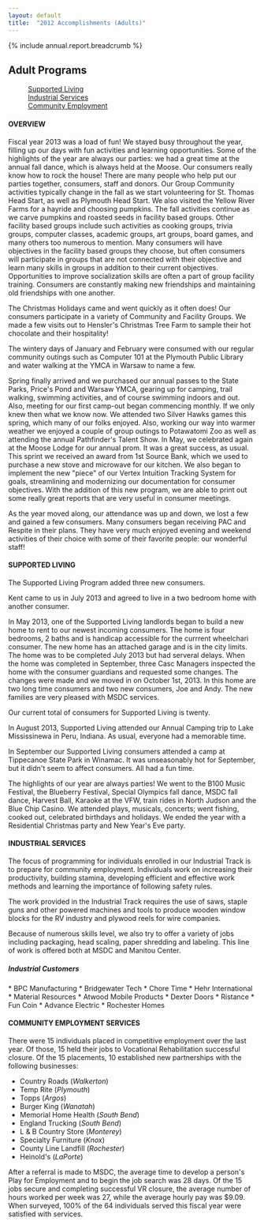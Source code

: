 ```yaml
---
layout: default
title:  "2012 Accomplishments (Adults)"
---
```

{% include annual.report.breadcrumb %}

## Adult Programs

<dl class="tabs pill">
  <dd><a href="#supported">Supported Living</a></dd>
  <dd><a href="#industrial">Industrial Services</a></dd>
  <dd><a href="#employment">Community Employment</a></dd>
</dl>

<h4 class="subheader">OVERVIEW</h4>
Fiscal year 2013 was a load of fun! We stayed busy throughout the year, filling up our days with fun activities and learning 
opportunities. Some of the highlights of the year are always our parties: we had a great time at the annual fall dance, which 
is always held at the Moose. Our consumers really know how to rock the house! There are many people who help put our parties 
together, consumers, staff and donors. Our Group Community activities typically change in the fall as we start volunteering for 
St. Thomas Head Start, as well as Plymouth Head Start. We also visited the Yellow River Farms for a hayride and choosing pumpkins. 
The fall activities continue as we carve pumpkins and roasted seeds in facility based groups. Other facility based groups include 
such activities as cooking groups, trivia groups, computer classes, academic groups, art groups, board games, and many others 
too numerous to mention. Many consumers will have objectives in the facility based groups they choose, but often consumers will 
participate in groups that are not connected with their objective and learn many skills in groups in addition to their current 
objectives. Opportunities to improve socialization skills are often a part of group facility training. Consumers are constantly 
making new friendships and maintaining old friendships with one another. 

The Christmas Holidays came and went quickly as it often does! Our consumers participate in a variety of Community and Facility 
Groups. We made a few visits out to Hensler's Christmas Tree Farm to sample their hot chocolate and their hospitality!  

The wintery days of January and February were consumed with our regular community outings such as Computer 101 at the Plymouth 
Public Library and water walking at the YMCA in Warsaw to name a few.  

Spring finally arrived and we purchased our annual passes to the State Parks, Price's Pond and Warsaw YMCA, gearing up for camping, 
trail walking, swimming activities, and of course swimming indoors and out. Also, meeting for our first camp-out began commencing 
monthly. If we only knew then what we know now. We attended two Silver Hawks games this spring, which many of our folks enjoyed. 
Also, working our way into warmer weather we enjoyed a couple of group outings to Potawatomi Zoo as well as attending the annual 
Pathfinder's Talent Show. In May, we celebrated again at the Moose Lodge for our annual prom. It was a great success, as usual. 
This sprint we received an award from 1st Source Bank, which we used to purchase a new stove and microwave for our kitchen. We also 
began to implement the new "piece" of our Vertex Intuition Tracking System for goals, streamlining and modernizing our documentation 
for consumer objectives. With the addition of this new program, we are able to print out some really great reports that are very 
useful in consumer meetings. 

As the year moved along, our attendance was up and down, we lost a few and gained a few consumers. Many consumers began receiving 
PAC and Respite in their plans. They have very much enjoyed evening and weekend activities of their choice with some of their 
favorite people: our wonderful staff! 

<h4 class="subheader" id="supported">SUPPORTED LIVING</h4>
The Supported Living Program added three new consumers. 

Kent came to us in July 2013 and agreed to live in a two bedroom home with another consumer. 

In May 2013, one of the Supported Living landlords began to build a new home to rent to our newest incoming consumers. The home 
is four bedrooms, 2 baths and is handicap accessible for the currrent wheelchari consumer. The new home has an attached garage 
and is in the city limits. The home was to be completed July 2013 but had serveral delays. When the home was completed in 
September, three Casc Managers inspected the home with the consumer guardians and requested some changes. The changes were made 
and we moved in on October 1st, 2013. In this home are two long time consumers and two new consumers, Joe and Andy. The new 
families are very pleased with MSDC services. 

Our current total of consumers for Supported Living is twenty. 

In August 2013, Supported Living attended our Annual Camping trip to Lake Mississinewa in Peru, Indiana. As usual, everyone had 
a memorable time. 

In September our Supported Living consumers attended a camp at Tippecanoe State Park in Winamac. It was unseasonably hot for 
September, but it didn't seem to affect consumers. All had a fun time. 

The highlights of our year are always parties! We went to the B100 Music Festival, the Blueberry Festival, Special Olympics fall 
dance, MSDC fall dance, Harvest Ball, Karaoke at the VFW, train rides in North Judson and the Blue Chip Casino. We attended plays, 
musicals, concerts; went fishing, cooked out, celebrated birthdays and holidays. We ended the year with a Residential Christmas 
party and New Year's Eve party. 

<h4 class="subheader" id="industrial">INDUSTRIAL SERVICES</h4>
The focus of programming for individuals enrolled in our Industrial Track is to prepare for community employment. Individuals work 
on increasing their productivity, building stamina, developing efficient and effective work methods and learning the importance of 
following safety rules. 

The work provided in the Industrial Track requires the use of saws, staple guns and other powered machines and tools to produce 
wooden window blocks for the RV industry and plywood reels for wire companies. 

Because of numerous skills level, we also try to offer a variety of jobs including packaging, head scaling, paper shredding and 
labeling. This line of work is offered both at MSDC and Manitou Center. 

<h5 class="subheader">Industrial Customers</h5>
*  BPC Manufacturing 
*  Bridgewater Tech
*  Chore Time 
*  Hehr International 
*  Material Resources 
*  Atwood Mobile Products 
*  Dexter Doors 
*  Ristance 
*  Fun Coin 
*  Advance Electric 
*  Rochester Homes 

<h4 class="subheader" id="employment">COMMUNITY EMPLOYMENT SERVICES</h4>
There were 15 individuals placed in competitive employment over the last year. Of those, 15 held their jobs to Vocational 
Rehabilitation successful closure. Of the 15 placements, 10 established new partnerships with the following businesses: 

*  Country Roads (_Walkerton_)
*  Temp Rite (_Plymouth_)
*  Topps (_Argos_)
*  Burger King (_Wanatah_)
*  Memorial Home Health (_South Bend_)
*  England Trucking (_South Bend_)
*  L & B Country Store (_Monterey_)
*  Specialty Furniture (_Knox_)
*  County Line Landfill (_Rochester_)
*  Heinold's (_LaPorte_)

After a referral is made to MSDC, the average time to develop a person's Play for Employment and to begin the job search was 28 
days. Of the 15 jobs secure and completing successful VR closure, the average number of hours worked per week was 27, while the 
average hourly pay was $9.09. When surveyed, 100% of the 64 individuals served this fiscal year were satisfied with services. 

